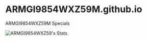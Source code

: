 # ARMGI9854WXZ59M.github.io
ARMGI9854WXZ59M Specials


![ARMGI9854WXZ59's Stats](https://github-readme-stats.vercel.app/api?username=ARMGI9854WXZ59&theme=gotham&show_icons=true&hide_border=false&count_private=true)
